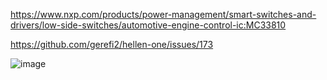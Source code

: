 
https://www.nxp.com/products/power-management/smart-switches-and-drivers/low-side-switches/automotive-engine-control-ic:MC33810

https://github.com/gerefi2/hellen-one/issues/173

![image](https://github.com/gerefi/gerefi-hardware/assets/48498823/99909086-d6d5-478f-9ab3-0168df473e70)
